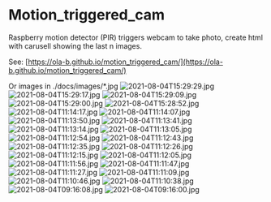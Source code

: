 # Motion_triggered_cam
Raspberry motion detector (PIR) triggers webcam to take photo, create html with carusell showing the last n images.

See: [https://ola-b.github.io/motion_triggered_cam/](https://ola-b.github.io/motion_triggered_cam/)


Or images in ./docs/images/*.jpg
![2021-08-04T15:29:29.jpg](https://github.com/Ola-B/motion_triggered_cam/blob/main/docs/images/2021-08-04T15:29:29.jpg "2021-08-04T15:29:29.jpg")
![2021-08-04T15:29:17.jpg](https://github.com/Ola-B/motion_triggered_cam/blob/main/docs/images/2021-08-04T15:29:17.jpg "2021-08-04T15:29:17.jpg")
![2021-08-04T15:29:09.jpg](https://github.com/Ola-B/motion_triggered_cam/blob/main/docs/images/2021-08-04T15:29:09.jpg "2021-08-04T15:29:09.jpg")
![2021-08-04T15:29:00.jpg](https://github.com/Ola-B/motion_triggered_cam/blob/main/docs/images/2021-08-04T15:29:00.jpg "2021-08-04T15:29:00.jpg")
![2021-08-04T15:28:52.jpg](https://github.com/Ola-B/motion_triggered_cam/blob/main/docs/images/2021-08-04T15:28:52.jpg "2021-08-04T15:28:52.jpg")
![2021-08-04T11:14:17.jpg](https://github.com/Ola-B/motion_triggered_cam/blob/main/docs/images/2021-08-04T11:14:17.jpg "2021-08-04T11:14:17.jpg")
![2021-08-04T11:14:07.jpg](https://github.com/Ola-B/motion_triggered_cam/blob/main/docs/images/2021-08-04T11:14:07.jpg "2021-08-04T11:14:07.jpg")
![2021-08-04T11:13:50.jpg](https://github.com/Ola-B/motion_triggered_cam/blob/main/docs/images/2021-08-04T11:13:50.jpg "2021-08-04T11:13:50.jpg")
![2021-08-04T11:13:41.jpg](https://github.com/Ola-B/motion_triggered_cam/blob/main/docs/images/2021-08-04T11:13:41.jpg "2021-08-04T11:13:41.jpg")
![2021-08-04T11:13:14.jpg](https://github.com/Ola-B/motion_triggered_cam/blob/main/docs/images/2021-08-04T11:13:14.jpg "2021-08-04T11:13:14.jpg")
![2021-08-04T11:13:05.jpg](https://github.com/Ola-B/motion_triggered_cam/blob/main/docs/images/2021-08-04T11:13:05.jpg "2021-08-04T11:13:05.jpg")
![2021-08-04T11:12:54.jpg](https://github.com/Ola-B/motion_triggered_cam/blob/main/docs/images/2021-08-04T11:12:54.jpg "2021-08-04T11:12:54.jpg")
![2021-08-04T11:12:43.jpg](https://github.com/Ola-B/motion_triggered_cam/blob/main/docs/images/2021-08-04T11:12:43.jpg "2021-08-04T11:12:43.jpg")
![2021-08-04T11:12:35.jpg](https://github.com/Ola-B/motion_triggered_cam/blob/main/docs/images/2021-08-04T11:12:35.jpg "2021-08-04T11:12:35.jpg")
![2021-08-04T11:12:26.jpg](https://github.com/Ola-B/motion_triggered_cam/blob/main/docs/images/2021-08-04T11:12:26.jpg "2021-08-04T11:12:26.jpg")
![2021-08-04T11:12:15.jpg](https://github.com/Ola-B/motion_triggered_cam/blob/main/docs/images/2021-08-04T11:12:15.jpg "2021-08-04T11:12:15.jpg")
![2021-08-04T11:12:05.jpg](https://github.com/Ola-B/motion_triggered_cam/blob/main/docs/images/2021-08-04T11:12:05.jpg "2021-08-04T11:12:05.jpg")
![2021-08-04T11:11:56.jpg](https://github.com/Ola-B/motion_triggered_cam/blob/main/docs/images/2021-08-04T11:11:56.jpg "2021-08-04T11:11:56.jpg")
![2021-08-04T11:11:47.jpg](https://github.com/Ola-B/motion_triggered_cam/blob/main/docs/images/2021-08-04T11:11:47.jpg "2021-08-04T11:11:47.jpg")
![2021-08-04T11:11:27.jpg](https://github.com/Ola-B/motion_triggered_cam/blob/main/docs/images/2021-08-04T11:11:27.jpg "2021-08-04T11:11:27.jpg")
![2021-08-04T11:11:09.jpg](https://github.com/Ola-B/motion_triggered_cam/blob/main/docs/images/2021-08-04T11:11:09.jpg "2021-08-04T11:11:09.jpg")
![2021-08-04T11:10:46.jpg](https://github.com/Ola-B/motion_triggered_cam/blob/main/docs/images/2021-08-04T11:10:46.jpg "2021-08-04T11:10:46.jpg")
![2021-08-04T11:10:38.jpg](https://github.com/Ola-B/motion_triggered_cam/blob/main/docs/images/2021-08-04T11:10:38.jpg "2021-08-04T11:10:38.jpg")
![2021-08-04T09:16:08.jpg](https://github.com/Ola-B/motion_triggered_cam/blob/main/docs/images/2021-08-04T09:16:08.jpg "2021-08-04T09:16:08.jpg")
![2021-08-04T09:16:00.jpg](https://github.com/Ola-B/motion_triggered_cam/blob/main/docs/images/2021-08-04T09:16:00.jpg "2021-08-04T09:16:00.jpg")

